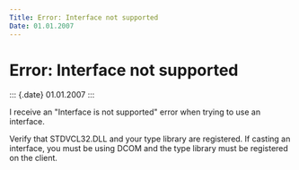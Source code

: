 ```yaml
---
Title: Error: Interface not supported
Date: 01.01.2007
---
```



Error: Interface not supported
==============================

::: {.date}
01.01.2007
:::

I receive an "Interface is not supported" error when trying to use an
interface.

Verify that STDVCL32.DLL and your type library are registered.  If
casting an interface, you must be using DCOM and the type library must
be registered on the client.
